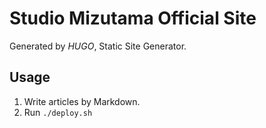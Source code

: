 # Studio Mizutama Official Site
Generated by *HUGO*, Static Site Generator.
## Usage
1. Write articles by Markdown.
2. Run `./deploy.sh`